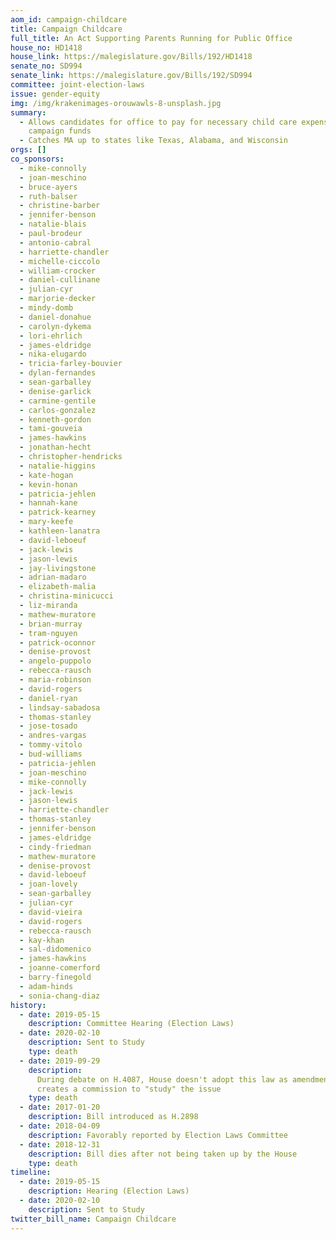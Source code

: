 ```yaml
---
aom_id: campaign-childcare
title: Campaign Childcare
full_title: An Act Supporting Parents Running for Public Office
house_no: HD1418
house_link: https://malegislature.gov/Bills/192/HD1418
senate_no: SD994
senate_link: https://malegislature.gov/Bills/192/SD994
committee: joint-election-laws
issue: gender-equity
img: /img/krakenimages-orouwawls-8-unsplash.jpg
summary:
  - Allows candidates for office to pay for necessary child care expenses from
    campaign funds
  - Catches MA up to states like Texas, Alabama, and Wisconsin
orgs: []
co_sponsors:
  - mike-connolly
  - joan-meschino
  - bruce-ayers
  - ruth-balser
  - christine-barber
  - jennifer-benson
  - natalie-blais
  - paul-brodeur
  - antonio-cabral
  - harriette-chandler
  - michelle-ciccolo
  - william-crocker
  - daniel-cullinane
  - julian-cyr
  - marjorie-decker
  - mindy-domb
  - daniel-donahue
  - carolyn-dykema
  - lori-ehrlich
  - james-eldridge
  - nika-elugardo
  - tricia-farley-bouvier
  - dylan-fernandes
  - sean-garballey
  - denise-garlick
  - carmine-gentile
  - carlos-gonzalez
  - kenneth-gordon
  - tami-gouveia
  - james-hawkins
  - jonathan-hecht
  - christopher-hendricks
  - natalie-higgins
  - kate-hogan
  - kevin-honan
  - patricia-jehlen
  - hannah-kane
  - patrick-kearney
  - mary-keefe
  - kathleen-lanatra
  - david-leboeuf
  - jack-lewis
  - jason-lewis
  - jay-livingstone
  - adrian-madaro
  - elizabeth-malia
  - christina-minicucci
  - liz-miranda
  - mathew-muratore
  - brian-murray
  - tram-nguyen
  - patrick-oconnor
  - denise-provost
  - angelo-puppolo
  - rebecca-rausch
  - maria-robinson
  - david-rogers
  - daniel-ryan
  - lindsay-sabadosa
  - thomas-stanley
  - jose-tosado
  - andres-vargas
  - tommy-vitolo
  - bud-williams
  - patricia-jehlen
  - joan-meschino
  - mike-connolly
  - jack-lewis
  - jason-lewis
  - harriette-chandler
  - thomas-stanley
  - jennifer-benson
  - james-eldridge
  - cindy-friedman
  - mathew-muratore
  - denise-provost
  - david-leboeuf
  - joan-lovely
  - sean-garballey
  - julian-cyr
  - david-vieira
  - david-rogers
  - rebecca-rausch
  - kay-khan
  - sal-didomenico
  - james-hawkins
  - joanne-comerford
  - barry-finegold
  - adam-hinds
  - sonia-chang-diaz
history:
  - date: 2019-05-15
    description: Committee Hearing (Election Laws)
  - date: 2020-02-10
    description: Sent to Study
    type: death
  - date: 2019-09-29
    description:
      During debate on H.4087, House doesn't adopt this law as amendment, but
      creates a commission to "study" the issue
    type: death
  - date: 2017-01-20
    description: Bill introduced as H.2898
  - date: 2018-04-09
    description: Favorably reported by Election Laws Committee
  - date: 2018-12-31
    description: Bill dies after not being taken up by the House
    type: death
timeline:
  - date: 2019-05-15
    description: Hearing (Election Laws)
  - date: 2020-02-10
    description: Sent to Study
twitter_bill_name: Campaign Childcare
---
```

